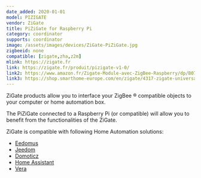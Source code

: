 ```yaml
---
date_added: 2020-01-01
model: PIZIGATE
vendor: ZiGate
title: PiZiGate for Raspberry Pi
category: coordinator
supports: coordinator
image: /assets/images/devices/ZiGate-PiZiGate.jpg
zigbeeid: none
compatible: [zigate,zha,z2m]
mlink: https://zigate.fr
link: https://zigate.fr/produit/pizigate-v1-0/
link2: https://www.amazon.fr/Zigate-Module-avec-ZigBee-Raspberry/dp/B07Z6MQJWX
link3: https://shop.smarthome-europe.com/en/zigate/4317-zigate-universal-zigbee-gateway-pizigate-for-raspberry-pi-3770014375018.html
---
```

ZiGate products allow you to interface your ZigBee ® compatible objects to your computer or home automation box.

The PiZiGate connected to a Raspberry Pi (or compatible) will allow you to benefit from the functionalities of the ZiGate.

ZiGate is compatible with following Home Automation solutions:
* [Eedomus](https://doc.eedomus.com/view/Eedomus_et_Zigate)
* [Jeedom](https://github.com/doudz/zigate)
* [Domoticz](https://www.domoticz.com/wiki/Zigate)
* [Home Assistant](https://community.home-assistant.io/search?q=zigate)
* [Vera](https://github.com/vosmont/Vera-Plugin-ZiGateGateway)
